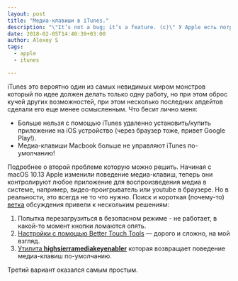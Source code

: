 ```yaml
---
layout: post
title: "Медиа-клавиши в iTunes."
description: "\"It’s not a bug; it’s a feature. (c)\" У Apple есть потрясающая способность принимать решения в дизайне продуктов вопреки здравому смыслу и логике."
date: 2018-02-05T14:40:39+03:00
author: Alexey S
tags:
  - apple
  - itunes

---
```

iTunes это вероятно один из самых невидимых миром монстров который по идее должен делать только одну работу, но при этом оброс кучей других возможностей, при этом несколько последних апдейтов сделали его еще менее осмысленным. Что бесит лично меня:
- Больше нельзя с помощью iTunes удаленно установить/купить приложение на iOS устройство (через браузер тоже, привет Google Play!).
- Медиа-клавиши Macbook больше не управляют iTunes по-умолчанию! 

Подробнее о второй проблеме которую можно решить.
Начиная с macOS 10.13  Apple изменили поведение медиа-клавиш, теперь они контролируют любое приложение для воспроизведения медиа в системе, например, видео-проигрыватель или youtube в браузере. Но в реальности, это всегда не то что нужно.
Поиск и короткая (почему-то) [ветка](https://forums.developer.apple.com/thread/86221) обсуждения привели к нескольким решениям:
1. Попытка перезагрузиться в безопасном режиме - не работает, в какой-то момент кнопки ломаются опять.
2. [Настройки с помощью Better Touch Tools](https://bekirserifoglu.wordpress.com/2017/10/01/solutionworkaround-for-mac-os-high-sierra-unified-media-buttons-playpause-next-and-previous-track-problem/) — дорого и сложно, на мой взгляд.
3. [Утилита **highsierramediakeyenabler**](http://milgra.com/high-sierra-media-key-enabler.html) которая возвращает поведение медиа-клавиш по-умолчанию.

Третий вариант оказался самым простым. 
